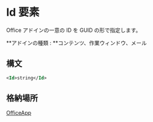 # <a name="id-element"></a>Id 要素

Office アドインの一意の ID を GUID の形で指定します。

**アドインの種類 : **コンテンツ、作業ウィンドウ、メール

## <a name="syntax"></a>構文

```XML
<Id>string</Id>
```

## <a name="contained-in"></a>格納場所

[OfficeApp](officeapp.md)

